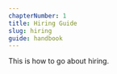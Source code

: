 ```yaml
---
chapterNumber: 1
title: Hiring Guide
slug: hiring
guide: handbook
---
```

This is how to go about hiring.